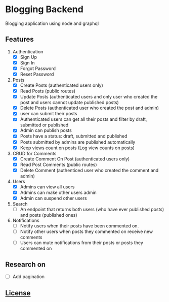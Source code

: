 # Blogging Backend

Blogging application using node and graphql

## Features

1. Authentication
   - [x] Sign Up
   - [x] Sign In
   - [x] Forgot Password
   - [x] Reset Password
2. Posts
   - [x] Create Posts (authenticated users only)
   - [x] Read Posts (public routes)
   - [x] Update Posts (authenticated users and only user who created the post and users cannot update published posts)
   - [x] Delete Posts (authenticated user who created the post and admin)
   - [x] user can submit their posts
   - [x] Authenticated users can get all their posts and filter by draft, submitted or published
   - [x] Admin can publish posts
   - [x] Posts have a status: draft, submitted and published
   - [x] Posts submitted by admins are published automatically
   - [x] Keep views count on posts (Log view counts on posts)
3. CRUD for Comments
   - [x] Create Comment On Post (authenticated users only)
   - [x] Read Post Comments (public routes)
   - [x] Delete Comment (authenticed user who created the comment and admin)
4. Users
   - [x] Admins can view all users
   - [x] Admins can make other users admin
   - [x] Admin can suspend other users
5. Search
   - [ ] An endpoint that returns both users (who have ever published posts) and posts (published ones)
6. Notifications
   - [ ] Notify users when their posts have been commented on.
   - [ ] Notify other users when posts they commented on receive new comments
   - [ ] Users can mute notifications from their posts or posts they commented on

## Research on

- [ ] Add pagination

## [License](LICENSE.md)
